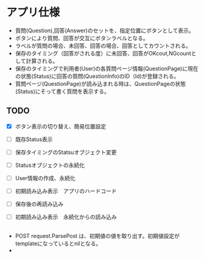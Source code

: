 
# アプリ仕様
- 質問(Question),回答(Answer)のセットを、指定位置にボタンとして表示。
- ボタンにより質問、回答が交互にボタンラベルとなる。
- ラベルが質問の場合、未回答、回答の場合、回答としてカウントされる。
- 保存のタイミング（回答がされる度）に未回答、回答がOKcout,NGcountとして計算される。
- 保存のタイミングで利用者(User)の各質問ページ情報(QuestionPage)に現在の状態(Status)に回答の質問(QuestionInfo)のID（Id)が登録される。
- 質問ページ(QuestionPage)が読み込まれる時は、QuestionPageの状態(Status)にそって書く質問を表示する。

## TODO
- [x] ボタン表示の切り替え、簡易位置設定
- [ ] 既存Status表示 

- [ ] 保存タイミングのStatsuオブジェクト変更
- [ ] Statusオブジェクトの永続化
- [ ] User情報の作成、永続化
- [ ] 初期読み込み表示　アプリのハードコード
- [ ] 保存後の再読み込み
- [ ] 初期読み込み表示　永続化からの読み込み


## 
- POST request.ParsePost は、初期値の値を取り出す。初期値設定がtemplateになっているとnilとなる。
- 
